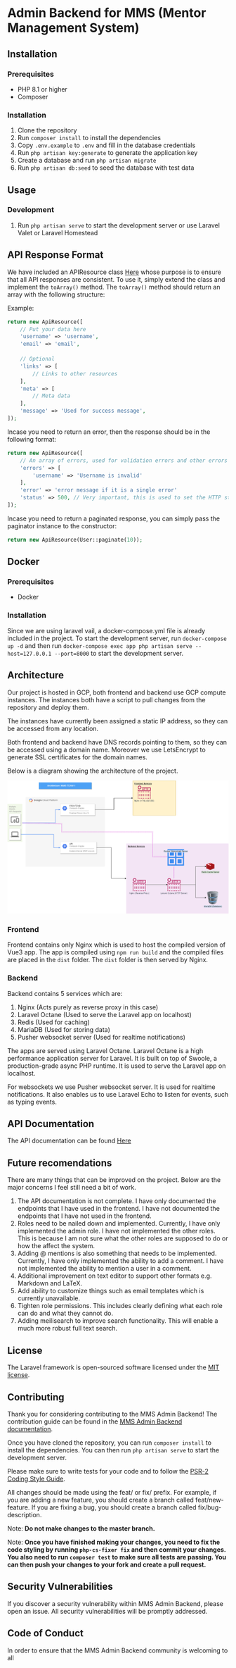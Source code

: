 # Admin Backend for MMS (Mentor Management System)

## Installation

### Prerequisites

*   PHP 8.1 or higher
*   Composer

### Installation

1.  Clone the repository
2.  Run `composer install` to install the dependencies
3.  Copy `.env.example` to `.env` and fill in the database credentials
4.  Run `php artisan key:generate` to generate the application key
5.  Create a database and run `php artisan migrate`
6.  Run `php artisan db:seed` to seed the database with test data

## Usage

### Development

1.  Run `php artisan serve` to start the development server or use Laravel Valet or Laravel Homestead

## API Response Format

We have included an APIResource class [Here](app/Http/Resources/ApiResource.php) whose purpose is to ensure that all API responses are consistent. To use it, simply extend the class and implement the `toArray()` method. The `toArray()` method should return an array with the following structure:

Example:

```php
return new ApiResource([
    // Put your data here
    'username' => 'username',
    'email' => 'email',

    // Optional
    'links' => [
        // Links to other resources
    ],
    'meta' => [
        // Meta data
    ],
    'message' => 'Used for success message',
]);
```

Incase you need to return an error, then the response should be in the following format:

```php
return new ApiResource([
    // An array of errors, used for validation errors and other errors
    'errors' => [
        'username' => 'Username is invalid'
    ],
    'error' => 'error message if it is a single error'
    'status' => 500, // Very important, this is used to set the HTTP status code
]);
```

Incase you need to return a paginated response, you can simply pass the paginator instance to the constructor:

```php
return new ApiResource(User::paginate(10));
```

## Docker

### Prerequisites

*   Docker

### Installation

Since we are using laravel vail, a docker-compose.yml file is already included in the project. To start the development server, run `docker-compose up -d` and then run `docker-compose exec app php artisan serve --host=127.0.0.1 --port=8000` to start the development server.

## Architecture

Our project is hosted in GCP, both frontend and backend use GCP compute instances. The instances both have a script to pull changes from the repository and deploy them.

The instances have currently been assigned a static IP address, so they can be accessed from any location.

Both frontend and backend have DNS records pointing to them, so they can be accessed using a domain name. Moreover we use LetsEncrypt to generate SSL certificates for the domain names.

Below is a diagram showing the architecture of the project.

![Architecture](./architecture.png)


### Frontend

Frontend contains only Nginx which is used to host the compiled version of Vue3 app. The app is compiled using `npm run build` and the compiled files are placed in the `dist` folder. The `dist` folder is then served by Nginx.

### Backend

Backend contains 5 services which are:

1. Nginx (Acts purely as reverse proxy in this case)
2. Laravel Octane (Used to serve the Laravel app on localhost)
3. Redis (Used for caching)
4. MariaDB (Used for storing data)
5. Pusher websocket server (Used for realtime notifications)

The apps are served using Laravel Octane. Laravel Octane is a high performance application server for Laravel. It is built on top of Swoole, a production-grade async PHP runtime. It is used to serve the Laravel app on localhost.

For websockets we use Pusher websocket server. It is used for realtime notifications. It also enables us to use Laravel Echo to listen for events, such as typing events.

## API Documentation

The API documentation can be found [Here](https://www.postman.com/skillcatapp/workspace/andela-mms-team-1/collection/6607119-72a52e5f-0dd0-4316-bfa6-32796ca187ff?action=share&creator=6607119)

## Future recomendations

There are many things that can be improved on the project. Below are the major concerns I feel still need a bit of work.

1. The API documentation is not complete. I have only documented the endpoints that I have used in the frontend. I have not documented the endpoints that I have not used in the frontend.
2. Roles need to be nailed down and implemented. Currently, I have only implemented the admin role. I have not implemented the other roles. This is because I am not sure what the other roles are supposed to do or how the affect the system.
3. Adding @ mentions is also something that needs to be implemented. Currently, I have only implemented the ability to add a comment. I have not implemented the ability to mention a user in a comment.
4. Additional improvement on text editor to support other formats e.g. Markdown and LaTeX.
5. Add ability to customize things such as email templates which is currently unavailable.
6. Tighten role permissions. This includes clearly defining what each role can do and what they cannot do.
7. Adding meilisearch to improve search functionality. This will enable a much more robust full text search.


## License

The Laravel framework is open-sourced software licensed under the [MIT license](https://opensource.org/licenses/MIT).

## Contributing

Thank you for considering contributing to the MMS Admin Backend! The contribution guide can be found in the [MMS Admin Backend documentation](../../README.md).

Once you have cloned the repository, you can run `composer install` to install the dependencies. You can then run `php artisan serve` to start the development server.

Please make sure to write tests for your code and to follow the [PSR-2 Coding Style Guide](https://www.php-fig.org/psr/psr-2/).

All changes should be made using the feat/ or fix/ prefix. For example, if you are adding a new feature, you should create a branch called feat/new-feature. If you are fixing a bug, you should create a branch called fix/bug-description.

Note: **Do not make changes to the master branch.**

Note: **Once you have finished making your changes, you need to fix the code styling by running `php-cs-fixer fix` and then commit your changes. You also need to run `composer test` to make sure all tests are passing. You can then push your changes to your fork and create a pull request.**

## Security Vulnerabilities

If you discover a security vulnerability within MMS Admin Backend, please open an issue. All security vulnerabilities will be promptly addressed.

## Code of Conduct

In order to ensure that the MMS Admin Backend community is welcoming to all
